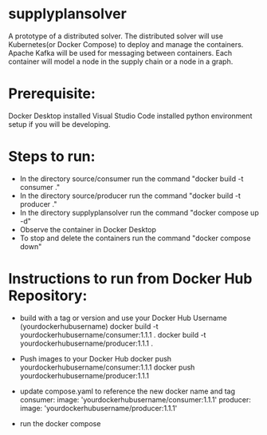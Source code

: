 # supplyplansolver
A prototype of a distributed solver.
The distributed solver will use Kubernetes(or Docker Compose) to deploy and manage the containers.
Apache Kafka will be used for messaging between containers.
Each container will model a node in the supply chain or a node in a graph.


# Prerequisite:
Docker Desktop installed
Visual Studio Code installed
python environment setup if you will be developing.


# Steps to run:

* In the directory source/consumer run the command "docker build -t consumer ."
* In the directory source/producer run the command "docker build -t producer ."
* In the directory supplyplansolver run the command "docker compose up -d"
* Observe the container in Docker Desktop
* To stop and delete the containers run the command "docker compose down"


# Instructions to run from Docker Hub Repository:

* build with a tag or version and use your Docker Hub Username (yourdockerhubusername)
docker build -t yourdockerhubusername/consumer:1.1.1 .
docker build -t yourdockerhubusername/producer:1.1.1 .

* Push images to your Docker Hub
docker push yourdockerhubusername/consumer:1.1.1
docker push yourdockerhubusername/producer:1.1.1

* update compose.yaml to reference the new docker name and tag
consumer:
    image: 'yourdockerhubusername/consumer:1.1.1'
 producer:
    image: 'yourdockerhubusername/producer:1.1.1'

* run the docker compose






